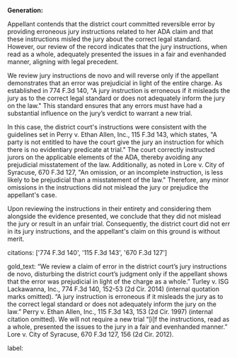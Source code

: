 **Generation:**

Appellant contends that the district court committed reversible error by providing erroneous jury instructions related to her ADA claim and that these instructions misled the jury about the correct legal standard. However, our review of the record indicates that the jury instructions, when read as a whole, adequately presented the issues in a fair and evenhanded manner, aligning with legal precedent.

We review jury instructions de novo and will reverse only if the appellant demonstrates that an error was prejudicial in light of the entire charge. As established in 774 F.3d 140, "A jury instruction is erroneous if it misleads the jury as to the correct legal standard or does not adequately inform the jury on the law." This standard ensures that any errors must have had a substantial influence on the jury’s verdict to warrant a new trial.

In this case, the district court's instructions were consistent with the guidelines set in Perry v. Ethan Allen, Inc., 115 F.3d 143, which states, "A party is not entitled to have the court give the jury an instruction for which there is no evidentiary predicate at trial." The court correctly instructed jurors on the applicable elements of the ADA, thereby avoiding any prejudicial misstatement of the law. Additionally, as noted in Lore v. City of Syracuse, 670 F.3d 127, "An omission, or an incomplete instruction, is less likely to be prejudicial than a misstatement of the law." Therefore, any minor omissions in the instructions did not mislead the jury or prejudice the appellant's case.

Upon reviewing the instructions in their entirety and considering them alongside the evidence presented, we conclude that they did not mislead the jury or result in an unfair trial. Consequently, the district court did not err in its jury instructions, and the appellant's claim on this ground is without merit.

citations: ['774 F.3d 140', '115 F.3d 143', '670 F.3d 127']

gold_text: “We review a claim of error in the district court’s jury instructions de novo, disturbing the district court’s judgment only if the appellant shows that the error was prejudicial in light of the charge as a whole.” Turley v. ISG Lackawanna, Inc., 774 F.3d 140, 152-53 (2d Cir. 2014) (internal quotation marks omitted). “A jury instruction is erroneous if it misleads the jury as to the correct legal standard or does not adequately inform the jury on the law.” Perry v. Ethan Allen, Inc., 115 F.3d 143, 153 (2d Cir. 1997) (internal citation omitted). We will not require a new trial “[i]f the instructions, read as a whole, presented the issues to the jury in a fair and evenhanded manner.” Lore v. City of Syracuse, 670 F.3d 127, 156 (2d Cir. 2012).

label: 
